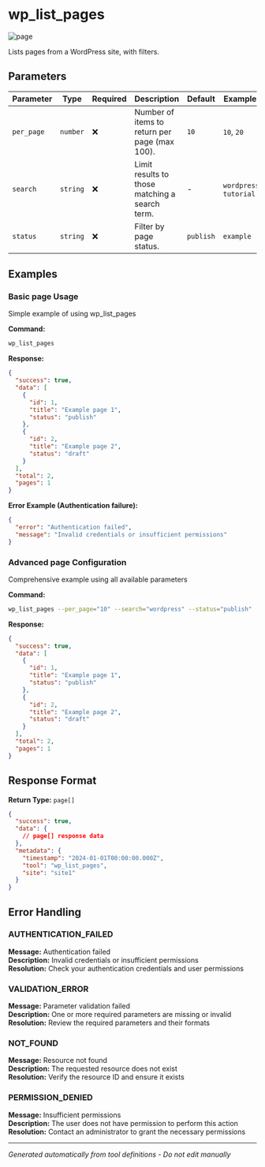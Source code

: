 # wp_list_pages

![page](https://img.shields.io/badge/category-page-lightgrey)

Lists pages from a WordPress site, with filters.

## Parameters

| Parameter  | Type     | Required | Description                                    | Default   | Examples                |
| ---------- | -------- | -------- | ---------------------------------------------- | --------- | ----------------------- |
| `per_page` | `number` | ❌       | Number of items to return per page (max 100).  | `10`      | `10`, `20`              |
| `search`   | `string` | ❌       | Limit results to those matching a search term. | -         | `wordpress`, `tutorial` |
| `status`   | `string` | ❌       | Filter by page status.                         | `publish` | `example`               |

## Examples

### Basic page Usage

Simple example of using wp_list_pages

**Command:**

```bash
wp_list_pages
```

**Response:**

```json
{
  "success": true,
  "data": [
    {
      "id": 1,
      "title": "Example page 1",
      "status": "publish"
    },
    {
      "id": 2,
      "title": "Example page 2",
      "status": "draft"
    }
  ],
  "total": 2,
  "pages": 1
}
```

**Error Example (Authentication failure):**

```json
{
  "error": "Authentication failed",
  "message": "Invalid credentials or insufficient permissions"
}
```

### Advanced page Configuration

Comprehensive example using all available parameters

**Command:**

```bash
wp_list_pages --per_page="10" --search="wordpress" --status="publish"
```

**Response:**

```json
{
  "success": true,
  "data": [
    {
      "id": 1,
      "title": "Example page 1",
      "status": "publish"
    },
    {
      "id": 2,
      "title": "Example page 2",
      "status": "draft"
    }
  ],
  "total": 2,
  "pages": 1
}
```

## Response Format

**Return Type:** `page[]`

```json
{
  "success": true,
  "data": {
    // page[] response data
  },
  "metadata": {
    "timestamp": "2024-01-01T00:00:00.000Z",
    "tool": "wp_list_pages",
    "site": "site1"
  }
}
```

## Error Handling

### AUTHENTICATION_FAILED

**Message:** Authentication failed  
**Description:** Invalid credentials or insufficient permissions  
**Resolution:** Check your authentication credentials and user permissions

### VALIDATION_ERROR

**Message:** Parameter validation failed  
**Description:** One or more required parameters are missing or invalid  
**Resolution:** Review the required parameters and their formats

### NOT_FOUND

**Message:** Resource not found  
**Description:** The requested resource does not exist  
**Resolution:** Verify the resource ID and ensure it exists

### PERMISSION_DENIED

**Message:** Insufficient permissions  
**Description:** The user does not have permission to perform this action  
**Resolution:** Contact an administrator to grant the necessary permissions

---

_Generated automatically from tool definitions - Do not edit manually_
